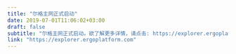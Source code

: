 ```yaml
---
title: "尔格主网正式启动"
date: 2019-07-01T11:06:02+03:00
draft: false
subtitle: "尔格主网正式启动。欲了解更多详情，请点击: https://explorer.ergoplatform.com"
link: "https://explorer.ergoplatform.com"
---
```

